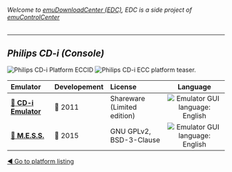 ###### Welcome to [emuDownloadCenter (EDC)](https://github.com/PhoenixInteractiveNL/emuDownloadCenter/wiki/), EDC is a side project of [emuControlCenter](https://github.com/PhoenixInteractiveNL/emuControlCenter/wiki/)
***
## _Philips CD-i (Console)_
![](https://raw.githubusercontent.com/wiki/PhoenixInteractiveNL/emuDownloadCenter/images_platform/ecc_cdi_cell.png "Philips CD-i Platform ECCID")
![](https://raw.githubusercontent.com/wiki/PhoenixInteractiveNL/emuDownloadCenter/images_platform/ecc_cdi_teaser.png "Philips CD-i ECC platform teaser.")

| Emulator | Developement | License | Language |
|:---------|:-------------|:--------|:--------:|
| [:file_folder: **CD-i Emulator**](https://github.com/PhoenixInteractiveNL/emuDownloadCenter/wiki/Emulator-cdiemulator#menu) | :red_circle: 2011 | Shareware (Limited edition) | ![](https://raw.githubusercontent.com/wiki/PhoenixInteractiveNL/emuDownloadCenter/images_flags/icon_flag_EN_24.png "Emulator GUI language: English") |
| [:file_folder: **M.E.S.S.**](https://github.com/PhoenixInteractiveNL/emuDownloadCenter/wiki/Emulator-mess#menu) | :large_blue_circle: 2015 | GNU GPLv2, BSD-3-Clause | ![](https://raw.githubusercontent.com/wiki/PhoenixInteractiveNL/emuDownloadCenter/images_flags/icon_flag_EN_24.png "Emulator GUI language: English") |

[:arrow_backward: Go to platform listing](https://github.com/PhoenixInteractiveNL/emuDownloadCenter/wiki/EDC-Platform-List)
